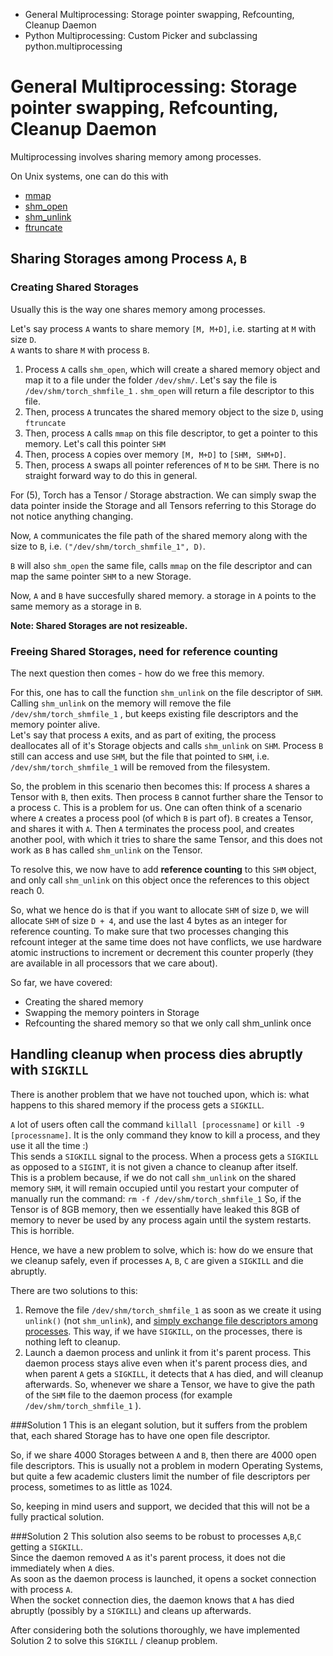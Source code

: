 * General Multiprocessing: Storage pointer swapping, Refcounting, Cleanup Daemon
* Python Multiprocessing: Custom Picker and subclassing python.multiprocessing

# General Multiprocessing: Storage pointer swapping, Refcounting, Cleanup Daemon

Multiprocessing involves sharing memory among processes.

On Unix systems, one can do this with 
- [mmap](http://linux.die.net/man/2/mmap) 
- [shm_open](http://pubs.opengroup.org/onlinepubs/009695399/functions/shm_open.html) 
- [shm_unlink](http://pubs.opengroup.org/onlinepubs/009695399/functions/shm_unlink.html)
- [ftruncate](http://linux.die.net/man/2/ftruncate)

## Sharing Storages among Process `A`, `B`

### Creating Shared Storages
Usually this is the way one shares memory among processes.

Let's say process `A` wants to share memory `[M, M+D]`, i.e. starting at `M` with size `D`.   
`A` wants to share `M` with process `B`.

1. Process `A` calls `shm_open`, which will create a shared memory object and map it to a file under the folder `/dev/shm/`. Let's say the file is `/dev/shm/torch_shmfile_1` . `shm_open` will return a file descriptor to this file.
2. Then, process `A` truncates the shared memory object to the size `D`, using `ftruncate`
3. Then, process `A` calls `mmap` on this file descriptor, to get a pointer to this memory. Let's call this pointer `SHM`
3. Then, process `A` copies over memory `[M, M+D]` to `[SHM, SHM+D]`.
4. Then, process `A` swaps all pointer references of `M` to be `SHM`. There is no straight forward way to do this in general. 

For (5), Torch has a Tensor / Storage abstraction. We can simply swap the data pointer inside the Storage and all Tensors referring to this Storage do not notice anything changing.

Now, `A` communicates the file path of the shared memory along with the size to `B`, i.e. `("/dev/shm/torch_shmfile_1", D)`.

`B` will also `shm_open` the same file, calls `mmap` on the file descriptor and can map the same pointer `SHM` to a new Storage.

Now, `A` and `B` have succesfully shared memory. a storage in `A` points to the same memory as a storage in `B`.

**Note: Shared Storages are not resizeable.**

### Freeing Shared Storages, need for reference counting
The next question then comes - how do we free this memory.

For this, one has to call the function `shm_unlink` on the file descriptor of `SHM`.
Calling `shm_unlink` on the memory will remove the file `/dev/shm/torch_shmfile_1` , but keeps existing file descriptors and the memory pointer alive.  
Let's say that process `A` exits, and as part of exiting, the process deallocates all of it's Storage objects and calls `shm_unlink` on `SHM`. Process `B` still can access and use `SHM`, but the file that pointed to `SHM`, i.e. `/dev/shm/torch_shmfile_1` will be removed from the filesystem.

So, the problem in this scenario then becomes this:
If process `A` shares a Tensor with `B`, then exits. Then process `B` cannot further share the Tensor to a process `C`.
This is a problem for us.
One can often think of a scenario where `A` creates a process pool (of which `B` is part of). `B` creates a Tensor, and shares it with `A`. Then `A` terminates the process pool, and creates another pool, with which it tries to share the same Tensor, and this does not work as `B` has called `shm_unlink` on the Tensor.

To resolve this, we now have to add **reference counting** to this `SHM` object, and only call `shm_unlink` on this object once the references to this object reach 0.

So, what we hence do is that if you want to allocate `SHM` of size `D`, we will allocate `SHM` of size `D + 4`, and use the last 4 bytes as an integer for reference counting.
To make sure that two processes changing this refcount integer at the same time does not have conflicts, we use hardware atomic instructions to increment or decrement this counter properly (they are available in all processors that we care about).

So far, we have covered:
- Creating the shared memory
- Swapping the memory pointers in Storage
- Refcounting the shared memory so that we only call shm_unlink once

## Handling cleanup when process dies abruptly with `SIGKILL`

There is another problem that we have not touched upon, which is:
what happens to this shared memory if the process gets a `SIGKILL`.

`A` lot of users often call the command `killall [processname]` or `kill -9 [processname]`. It is the only command they know to kill a process, and they use it all the time :)  
This sends a `SIGKILL` signal to the process.
When a process gets a `SIGKILL` as opposed to a `SIGINT`, it is not given a chance to cleanup after itself.  
This is a problem because, if we do not call `shm_unlink` on the shared memory `SHM`, it will remain occupied until you restart your computer of manually run the command: `rm -f /dev/shm/torch_shmfile_1`
So, if the Tensor is of 8GB memory, then we essentially have leaked this 8GB of memory to never be used by any process again until the system restarts. This is horrible.

Hence, we have a new problem to solve, which is: how do we ensure that we cleanup safely, even if processes `A`, `B`, `C` are given a `SIGKILL` and die abruptly.

There are two solutions to this:

1. Remove the file `/dev/shm/torch_shmfile_1` as soon as we create it using `unlink()` (not `shm_unlink`), and [simply exchange file descriptors among processes](http://stackoverflow.com/a/2358843/117844). This way, if we have `SIGKILL`, on the processes, there is nothing left to cleanup.
2. Launch a daemon process and unlink it from it's parent process. This daemon process stays alive even when it's parent process dies, and when parent `A` gets a `SIGKILL`, it detects that `A` has died, and will cleanup afterwards. So, whenever we share a Tensor, we have to give the path of the `SHM` file to the daemon process (for example `/dev/shm/torch_shmfile_1` ).

###Solution 1
This is an elegant solution, but it suffers from the problem that, each shared Storage has to have one open file descriptor.

So, if we share 4000 Storages between `A` and `B`, then there are 4000 open file descriptors.
This is usually not a problem in modern Operating Systems, but quite a few academic clusters limit the number of file descriptors per process, sometimes to as little as 1024.

So, keeping in mind users and support, we decided that this will not be a fully practical solution.

###Solution 2
This solution also seems to be robust to processes `A`,`B`,`C` getting a `SIGKILL`.  
Since the daemon removed `A` as it's parent process, it does not die immediately when `A` dies.  
As soon as the daemon process is launched, it opens a socket connection with process `A`.  
When the socket connection dies, the daemon knows that `A` has died abruptly (possibly by a `SIGKILL`) and cleans up afterwards.  

After considering both the solutions thoroughly, we have implemented Solution 2 to solve this `SIGKILL` / cleanup problem.







